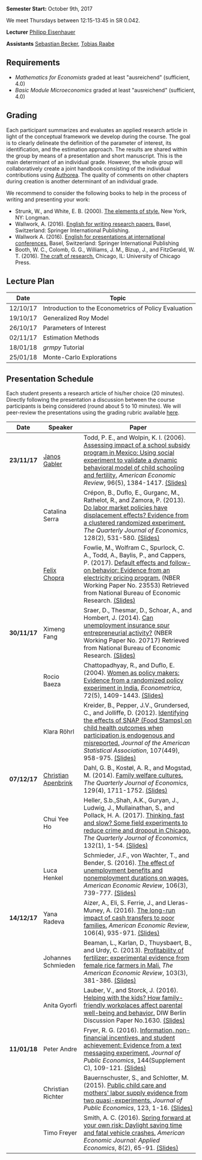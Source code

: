 
**Semester Start:**  October 9th, 2017

We meet Thursdays between 12:15-13:45 in SR 0.042.

**Lecturer** [Philipp Eisenhauer](https://peisenha.github.io/build/html/index.html)

**Assistants** [Sebastian Becker](https://sebecker.github.io/), [Tobias Raabe](https://tobiasraabe.github.io/)

## Requirements

* *Mathematics for Economists* graded at least "ausreichend" (sufficient, 4.0)   
* *Basic Module Microeconomics* graded at least "ausreichend" (sufficient, 4.0)  

## Grading

Each participant summarizes and evaluates an applied research article in light of the conceptual framework we develop during the course. The goal is to clearly delineate the definition of the parameter of interest, its identification, and the estimation approach. The results are shared within the group by means of a presentation and short manuscript. This is the main determinant of an individual grade. However, the whole group will collaboratively create a joint handbook consisting of the individual contributions using [Authorea](https://www.authorea.com). The quality of comments on other chapters during creation is another determinant of an individual grade.

We recommend to consider the following books to help in the process of writing and presenting your work:

- Strunk, W., and White, E. B. (2000). [The elements of style.](https://books.google.de/books?id=MhTEmgEACAAJ&dq=the+elements+of+style+2000&hl=de&sa=X&ved=0ahUKEwjXhoeJtZjXAhVFlxoKHfu-DakQ6AEIKjAA) New York, NY: Longman.
- Wallwork, A. (2016). [English for writing research papers.](https://books.google.de/books?id=a0-vCwAAQBAJ&hl=de&source=gbs_book_other_versions) Basel, Switzerland: Springer International Publishing.
- Wallwork A. (2016). [English for presentations at international conferences.](https://books.google.de/books?id=ntKwCwAAQBAJ&dq=English+for+presentations+at+international+conferences&hl=de&source=gbs_navlinks_s) Basel, Switzerland: Springer International Publishing
- Booth, W. C., Colomb, G. G., Williams, J. M., Bizup, J., and FitzGerald, W. T. (2016). [The craft of research.](https://books.google.de/books?id=SjPqDAAAQBAJ&dq=The%20Craft%20of%20Research&hl=de&source=gbs_book_other_versions) Chicago, IL: University of Chicago Press.
## Lecture Plan

| Date      | Topic                                                  |
| ----------| ------------------------------------------------------ |
| 12/10/17  | Introduction to the Econometrics of Policy Evaluation  |
| 19/10/17  | Generalized Roy Model                                  |
| 26/10/17  | Parameters of Interest                                 |
| 02/11/17  | Estimation Methods                                     |
| 18/01/18  | *grmpy* Tutorial                                       |
| 25/01/18  | Monte-Carlo Explorations                               |

## Presentation Schedule
Each student presents a research article of his/her choice (20 minutes). Directly following the presentation a discussion between the course participants is being considered (round about 5 to 10 minutes). We will peer-review the presentations using the grading rubric available [here](https://github.com/policyMetrics/miscellaneous/blob/master/material/presentation-grading.pdf).


| Date	    | Speaker           |  Paper                                   		|
|-----------| ----------------- |-------------------------------------------------------|
| **23/11/17**  |[Janos Gabler](https://github.com/janosg)	|Todd, P. E., and Wolpin, K. I. (2006). [Assessing impact of a school subsidy program in Mexico: Using social experiment to validate a dynamic behavioral model of child schooling and fertility.](https://www.aeaweb.org/articles?id=10.1257/aer.96.5.1384) *American Economic Review*, 96(5), 1384-1417.	[(Slides)](https://github.com/policyMetrics/course/blob/master/iterations/bonn_ws_2017/presentations/janos_gabler.pdf)		     			|
|           |Catalina Serra	|Crépon, B., Duflo, E., Gurganc, M., Rathelot, R., and Zamora, P. (2013). [Do labor market policies have displacement effects? Evidence from a clustered randomized experiment.](https://academic.oup.com/qje/article-abstract/128/2/531/1942569) *The Quarterly Journal of Economics*, 128(2), 531-580.	[(Slides)](https://github.com/policyMetrics/course/blob/master/iterations/bonn_ws_2017/presentations/catalina_serra.pdf)			     			|
|           |[Felix Chopra](https://github.com/fchop)	| Fowlie, M., Wolfram C., Spurlock, C. A., Todd, A., Baylis, P., and Cappers, P. (2017). [Default effects and follow-on behavior: Evidence from an electricity pricing program.](http://www.nber.org/papers/w23553) (NBER Working Paper No. 23553) Retrieved from National Bureau of Economic Research. [(Slides)](https://github.com/policyMetrics/course/blob/master/iterations/bonn_ws_2017/presentations/felix_chopra.pdf)				     			|
| **30/11/17**  |Ximeng Fang	|Sraer, D., Thesmar, D., Schoar, A., and Hombert, J. (2014). [Can unemployment insurance spur entrepreneurial activity?](http://www.nber.org/papers/w20717) (NBER Working Paper No. 20717) Retrieved from National Bureau of Economic Research. [(Slides)](https://github.com/policyMetrics/course/blob/master/iterations/bonn_ws_2017/presentations/ximeng_fang.pdf)		     			|
|           |Rocio Baeza	|Chattopadhyay, R., and Duflo, E. (2004). [Women as policy makers: Evidence from a randomized policy experiment in India.](http://onlinelibrary.wiley.com/doi/10.1111/j.1468-0262.2004.00539.x/abstract;jsessionid=3D5089A3A95383D37C8047CFA7ED2014.f03t04) *Econometrica*, 72(5), 1409-1443. [(Slides)](https://github.com/policyMetrics/course/blob/master/iterations/bonn_ws_2017/presentations/rocio_baeza.pdf)				    			|
|           |Klara Röhrl	|Kreider, B., Pepper, J.V., Grundersed, C., and Jolliffe, D. (2012). [Identifying the effects of SNAP (Food Stamps) on child health outcomes when participation is endogenous and misreported.](http://amstat.tandfonline.com/doi/abs/10.1080/01621459.2012.682828#.We2xrnUjHCI) *Journal of the American Statistical Association*, 107(449), 958-975. [(Slides)](https://github.com/policyMetrics/course/blob/master/iterations/bonn_ws_2017/presentations/klara_roehrl.pdf)				     
| **07/12/17**  |[Christian Apenbrink](https://github.com/chapen)| Dahl, G. B., Kostøl, A. R., and Mogstad, M. (2014). [Family welfare cultures.](https://academic.oup.com/qje/article-abstract/129/4/1711/1852847/Family-Welfare-Cultures?redirectedFrom=fulltext) *The Quarterly Journal of Economics*, 129(4), 1711-1752. [(Slides)](https://github.com/policyMetrics/course/blob/master/iterations/bonn_ws_2017/presentations/christian_apenbrink.pdf) 				     			|
|           |Chui Yee Ho        |Heller, S.b.,Shah, A.K., Guryan, J., Ludwig, J., Mullainathan, S., and Pollack, H. A. (2017). [Thinking, fast and slow? Some field experiments to reduce crime and dropout in Chicago.](https://academic.oup.com/qje/article/132/1/1/2724542/Thinking-Fast-and-Slow-Some-Field-Experiments-to) *The Quarterly Journal of Economics*, 132(1), 1-54. [(Slides)](https://github.com/policyMetrics/course/blob/master/iterations/bonn_ws_2017/presentations/chuiyee_ho.pdf)
|           |Luca Henkel	|Schmieder, J.F., von Wachter, T., and Bender, S. (2016). [The effect of unemployment benefits and nonemployment durations on wages.](https://www.aeaweb.org/articles?id=10.1257/aer.20141566) *American Economic Review*, 106(3), 739-777. [(Slides)](https://github.com/policyMetrics/course/blob/master/iterations/bonn_ws_2017/presentations/luca_henkel.pdf)				     
| **14/12/17**  |Yana Radeva	|Aizer, A., Eli, S. Ferrie, J., and Lleras-Muney, A. (2016). [The long-run impact of cash transfers to poor families.](https://www.aeaweb.org/articles?id=10.1257%2Faer.20140529) *American Economic Review*, 106(4), 935-971. [(Slides)](https://github.com/policyMetrics/course/blob/master/iterations/bonn_ws_2017/presentations/yana_radeva.pdf)				     			|
|           |Johannes Schmieden	|Beaman, L., Karlan, D., Thuysbaert, B., and Urdy, C. (2013). [Profitability of fertilizer: experimental evidence from female rice farmers in Mali.](http://www.jstor.org/stable/23469761?seq=1) *The American Economic Review*, 103(3), 381-386. [(Slides)](https://github.com/policyMetrics/course/blob/master/iterations/bonn_ws_2017/presentations/johannes_schmieden.pdf)			     			|
|               |Anita Gyorfi		|Lauber, V., and Storck, J. (2016). [Helping with the kids? How family-friendly workplaces affect parental well-being and behavior.](https://papers.ssrn.com/sol3/papers.cfm?abstract_id=2895951) DIW Berlin Discussion Paper No.1630. [(Slides)](https://github.com/policyMetrics/course/blob/master/iterations/bonn_ws_2017/presentations/anita_gyorfi.pdf)			    
| **11/01/18**  |Peter Andre	|Fryer, R. G. (2016). [Information, non-financial incentives, and student achievement: Evidence from a text messaging experiment.](https://www.sciencedirect.com/science/article/pii/S0047272716301566) *Journal of Public Economics*, 144(Supplement C), 109-121. [(Slides)](https://github.com/policyMetrics/course/blob/master/iterations/bonn_ws_2017/presentations/peter_andre.pdf)				     			|
|               |Christian Richter	|Bauernschuster, S., and Schlotter, M. (2015). [Public child care and mothers' labor supply evidence from two quasi-experiments.](http://www.sciencedirect.com/science/article/pii/S004727271500002X) *Journal of Public Economics*, 123, 1-16. [(Slides)](https://github.com/policyMetrics/course/blob/master/iterations/bonn_ws_2017/presentations/christian_richter.pdf)				     			|			     			|
|               |Timo Freyer    	|Smith, A. C. (2016). [Spring forward at your own risk: Daylight saving time and fatal vehicle crashes.](https://www.aeaweb.org/articles?id=10.1257/app.20140100) *American Economic Journal: Applied Economics*, 8(2), 65-91. [(Slides)](https://github.com/policyMetrics/course/blob/master/iterations/bonn_ws_2017/presentations/timo_freyer.pdf)				     			|			     			|
